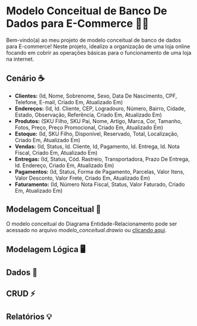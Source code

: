 # Modelo Conceitual de Banco De Dados para E-Commerce 👨‍💼

Bem-vindo(a) ao meu projeto de modelo conceitual de banco de dados para E-commerce! Neste projeto, idealizo a organização de uma loja online focando em cobrir as operações básicas para o funcionamento de uma loja na internet.

## Cenário ☕️

- **Clientes:** (Id, Nome, Sobrenome, Sexo, Data De Nascimento, CPF, Telefone, E-mail, Criado Em, Atualizado Em)
- **Endereços:** (Id, Id. Cliente, CEP, Logradouro, Número, Bairro, Cidade, Estado, Observação, Referência, Criado Em, Atualizado Em)
- **Produtos:** (SKU Filho, SKU Pai, Nome, Artigo, Marca, Cor, Tamanho, Fotos, Preço, Preço Promocional, Criado Em, Atualizado Em)
- **Estoque:** (Id, SKU Filho, Disponível, Reservado, Total, Localização, Criado Em, Atualizado Em)
- **Vendas:** (Id, Status, Id. Cliente, Id, Pagamento, Id. Entrega, Id. Nota Fiscal, Criado Em, Atualizado Em)
- **Entregas:** (Id, Status, Cód. Rastreio, Transportadora, Prazo De Entrega, Id. Endereço, Criado Em, Atualizado Em)
- **Pagamentos:** (Id, Status, Forma de Pagamento, Parcelas, Valor Itens, Valor Desconto, Valor Frete, Criado Em, Atualizado Em)
- **Faturamento:** (Id, Número Nota Fiscal, Status, Valor Faturado, Criado Em, Atualizado Em)

## Modelagem Conceitual 🦄

O modelo conceitual do Diagrama Entidade-Relacionamento pode ser acessado no arquivo *modelo_conceitual.drawio* ou [clicando aqui](modelo_conceitual.drawio).

## Modelagem Lógica 🖥️

## Dados 📜

## CRUD ⚡

## Relatórios 💡
